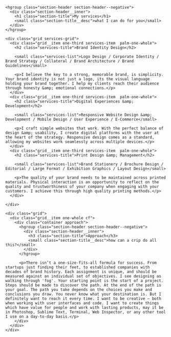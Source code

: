 <div class="services">
  <div class="services-container">

    <hgroup class="section-header section-header--negative">
      <div class="section-header__inner">
        <h1 class="section-title">My services</h1>
        <small class="section-title__desc">what I can do for you</small>
      </div>
    </hgroup>

    <div class="grid services-grid">
      <div class="grid__item one-third services-item  palm-one-whole">
        <h2 class="services-title">Brand Identity Design</h2>

        <small class="services-list">Logo Design / Corporate Identity / Brand Strategy / Collateral / Brand Architecture / Brand Guidelines</small>

        <p>I believe the key to a strong, memorable brand, is simplicity. Your brand identity is not just a logo, its the visual language holding your brand together. I help my clients reach their audience through honesty &amp; emotional connections.</p>
      </div>
      <div class="grid__item one-third services-item  palm-one-whole">
        <h2 class="services-title">Digital Experiences &amp; Development</h2>

        <small class="services-list">Responsive Website Design &amp; Development / Mobile Design / User Experience / E-Commerce</small>

        <p>I craft simple websites that work. With the perfect balance of design &amp; usability, I create digital platforms with the user at the heart of the strategy. Responsive design comes as a standard, allowing my websites work seamlessly across multiple devices.</p>
      </div>
      <div class="grid__item one-third services-item  palm-one-whole">
        <h2 class="services-title">Print Design &amp; Management</h2>

        <small class="services-list">Brand Stationery / Brochure Design / Editorial / Large Format / Exhibition Graphics / Layout Design</small>

        <p>The quality of your brand needs to be maintained across printed materials. Physical interaction is an opportunity to reflect on the quality and trustworthiness of your company when engaging with your customers. I achieve this through high quality printing methods.</p>
      </div>

    </div>

    <div class="grid">
      <div class="grid__item one-whole cf">
        <div class="container approach">
          <hgroup class="section-header section-header--negative">
            <div class="section-header__inner">
              <h3 class="section-title">Approach</h3>
              <small class="section-title__desc">how can a crip do all this?</small>
            </div>
          </hgroup>

          <p>There isn’t a one-size-fits-all formula for success. From startups just finding their feet, to established companies with decades of brand history. Each assignment is unique, and should be measured against an individual set of objectives. I see designing as walking through 'fog'. Your starting point is the start of a project. Steps should be made to discover the path. At the end of the path is your goal. The path you take depends on the choices you make and conclusions you draw. You never know what your destination is. But I definitely want to reach it every time. I want to be creative — both when working with user interfaces and code. I want to create things which have value for people and work with lasting products, may it be in Photoshop, Sublime Text, Terminal, Web Inspector, or any other tool I use on a day-to-day basis.</p>
        </div>
      </div>
    </div>
  </div>
</div>
